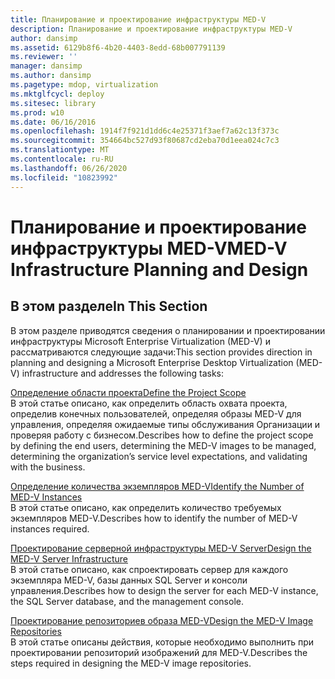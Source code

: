 ```yaml
---
title: Планирование и проектирование инфраструктуры MED-V
description: Планирование и проектирование инфраструктуры MED-V
author: dansimp
ms.assetid: 6129b8f6-4b20-4403-8edd-68b007791139
ms.reviewer: ''
manager: dansimp
ms.author: dansimp
ms.pagetype: mdop, virtualization
ms.mktglfcycl: deploy
ms.sitesec: library
ms.prod: w10
ms.date: 06/16/2016
ms.openlocfilehash: 1914f7f921d1dd6c4e25371f3aef7a62c13f373c
ms.sourcegitcommit: 354664bc527d93f80687cd2eba70d1eea024c7c3
ms.translationtype: MT
ms.contentlocale: ru-RU
ms.lasthandoff: 06/26/2020
ms.locfileid: "10823992"
---
```

# <span data-ttu-id="90978-103">Планирование и проектирование инфраструктуры MED-V</span><span class="sxs-lookup"><span data-stu-id="90978-103">MED-V Infrastructure Planning and Design</span></span>


## <span data-ttu-id="90978-104">В этом разделе</span><span class="sxs-lookup"><span data-stu-id="90978-104">In This Section</span></span>


<span data-ttu-id="90978-105">В этом разделе приводятся сведения о планировании и проектировании инфраструктуры Microsoft Enterprise Virtualization (MED-V) и рассматриваются следующие задачи:</span><span class="sxs-lookup"><span data-stu-id="90978-105">This section provides direction in planning and designing a Microsoft Enterprise Desktop Virtualization (MED-V) infrastructure and addresses the following tasks:</span></span>

<a href="" id="define-the-project-scope"></a>[<span data-ttu-id="90978-106">Определение области проекта</span><span class="sxs-lookup"><span data-stu-id="90978-106">Define the Project Scope</span></span>](define-the-project-scope.md)  
<span data-ttu-id="90978-107">В этой статье описано, как определить область охвата проекта, определив конечных пользователей, определяя образы MED-V для управления, определяя ожидаемые типы обслуживания Организации и проверяя работу с бизнесом.</span><span class="sxs-lookup"><span data-stu-id="90978-107">Describes how to define the project scope by defining the end users, determining the MED-V images to be managed, determining the organization’s service level expectations, and validating with the business.</span></span>

<a href="" id="identify-the-number-of-med-v-instances"></a>[<span data-ttu-id="90978-108">Определение количества экземпляров MED-V</span><span class="sxs-lookup"><span data-stu-id="90978-108">Identify the Number of MED-V Instances</span></span>](identify-the-number-of-med-v-instances.md)  
<span data-ttu-id="90978-109">В этой статье описано, как определить количество требуемых экземпляров MED-V.</span><span class="sxs-lookup"><span data-stu-id="90978-109">Describes how to identify the number of MED-V instances required.</span></span>

<a href="" id="design-the-med-v-server-infrastructure"></a>[<span data-ttu-id="90978-110">Проектирование серверной инфраструктуры MED-V Server</span><span class="sxs-lookup"><span data-stu-id="90978-110">Design the MED-V Server Infrastructure</span></span>](design-the-med-v-server-infrastructure.md)  
<span data-ttu-id="90978-111">В этой статье описано, как спроектировать сервер для каждого экземпляра MED-V, базы данных SQL Server и консоли управления.</span><span class="sxs-lookup"><span data-stu-id="90978-111">Describes how to design the server for each MED-V instance, the SQL Server database, and the management console.</span></span>

<a href="" id="design-the-med-v-image-repositories"></a>[<span data-ttu-id="90978-112">Проектирование репозиториев образа MED-V</span><span class="sxs-lookup"><span data-stu-id="90978-112">Design the MED-V Image Repositories</span></span>](design-the-med-v-image-repositories.md)  
<span data-ttu-id="90978-113">В этой статье описаны действия, которые необходимо выполнить при проектировании репозиторий изображений для MED-V.</span><span class="sxs-lookup"><span data-stu-id="90978-113">Describes the steps required in designing the MED-V image repositories.</span></span>

 

 





